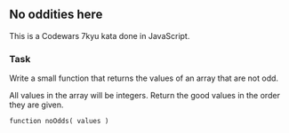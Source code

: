 ## No oddities here

This is a Codewars 7kyu kata done in JavaScript.

### Task

Write a small function that returns the values of an array that are not odd.

All values in the array will be integers. Return the good values in the order they are given.
```
function noOdds( values )
```
